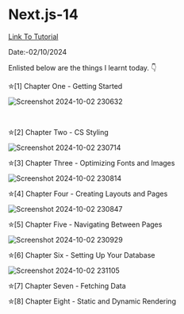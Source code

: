 # Next.js-14

<a href = "https://www.youtube.com/watch?v=eZJJ189JTks"> Link To Tutorial </a>
<br>

Date:-02/10/2024 
<br>

Enlisted below are the things I learnt today. 👇
<br>


✮[1] Chapter One - Getting Started 
<br>

![Screenshot 2024-10-02 230632](https://github.com/user-attachments/assets/2dcf0c57-09e6-47e5-b7e8-a9f7baf40328)

<br>

✮[2] Chapter Two - CS Styling 
<br>

![Screenshot 2024-10-02 230714](https://github.com/user-attachments/assets/667656b8-b365-4c43-bb27-ccf659f52f4f)


✮[3] Chapter Three - Optimizing Fonts and Images
<br>

![Screenshot 2024-10-02 230814](https://github.com/user-attachments/assets/121c80de-6ee2-45d8-8fc4-4a79c0573b40)


✮[4] Chapter Four - Creating Layouts and Pages
<br>

![Screenshot 2024-10-02 230847](https://github.com/user-attachments/assets/83047632-f76b-4cd2-a3a4-7bc9e1e2f5bb)


✮[5] Chapter Five - Navigating Between Pages
<br>

![Screenshot 2024-10-02 230929](https://github.com/user-attachments/assets/154bd057-2d8c-45b1-9f7a-37b5bc32a26f)


✮[6] Chapter Six - Setting Up Your Database
<br>

![Screenshot 2024-10-02 231105](https://github.com/user-attachments/assets/e1f2d232-5bc3-48fe-a31f-ef879a4ac8ec)



✮[7] Chapter Seven - Fetching Data
<br>

✮[8] Chapter Eight - Static and Dynamic Rendering
<br>

